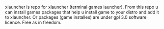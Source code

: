xlauncher is repo for xlauncher (terminal games launcher). From this repo u can install games packages that help u install game to your distro and add it to xlauncher. Or packages (game installes) are under gpl 3.0 software licence. Free as in freedom.
